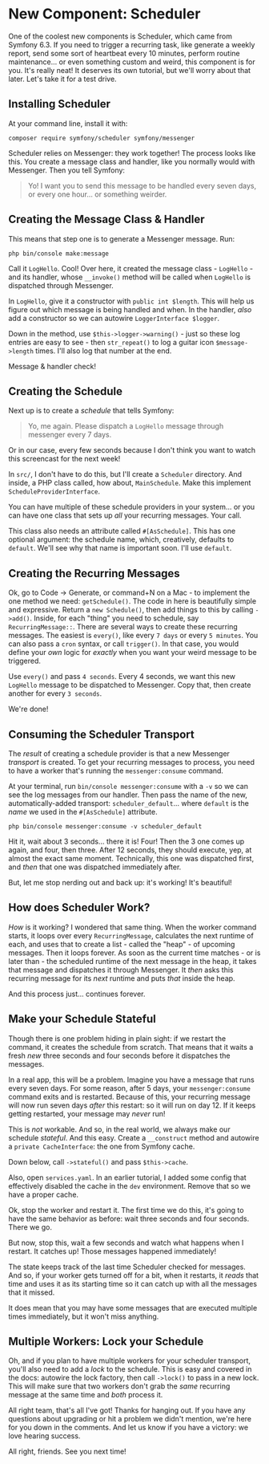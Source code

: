 # New Component: Scheduler

One of the coolest new components is Scheduler, which came from Symfony 6.3. If you
need to trigger a recurring task, like generate a weekly report, send some sort
of heartbeat every 10 minutes, perform routine maintenance... or even something
custom and weird, this component is for you. It's really neat! It deserves its
own tutorial, but we'll worry about that later. Let's take it for a test drive.

## Installing Scheduler

At your command line, install it with:

```terminal
composer require symfony/scheduler symfony/messenger
```

Scheduler relies on Messenger: they work together! The process looks like this. You
create a message class and handler, like you normally would with
Messenger. Then you tell Symfony:

> Yo! I want you to send this message to be handled every seven days, or every
> one hour... or something weirder.

## Creating the Message Class & Handler

This means that step one is to generate a Messenger message. Run:

```terminal
php bin/console make:message
```

Call it `LogHello`. Cool! Over here, it created the message class - `LogHello` -
and its handler, whose `__invoke()` method will be called when `LogHello` is dispatched
through Messenger.

In `LogHello`, give it a constructor with `public int $length`. This will
help us figure out which message is being handled and when. In the handler, *also*
add a constructor so we can autowire `LoggerInterface $logger`.

Down in the method, use `$this->logger->warning()` - just so these log entries
are easy to see - then `str_repeat()` to log a guitar icon `$message->length`
times. I'll also log that number at the end.

Message & handler check!

## Creating the Schedule

Next up is to create a *schedule* that tells Symfony:

> Yo, me again. Please dispatch a `LogHello` message through messenger every
> 7 days.

Or in our case, every few seconds because I don't think you want to watch this
screencast for the next week! 

In `src/`, I don't have to do this, but I'll create a `Scheduler` directory.
And inside, a PHP class called, how about, `MainSchedule`. Make this implement
`ScheduleProviderInterface`.

You can have multiple of these schedule providers in your system... or you can
have one class that sets up *all* your recurring messages. Your call.

This class also needs an attribute called `#[AsSchedule]`. This has one optional
argument: the schedule name, which, creatively, defaults to `default`. We'll see
why that name is important soon. I'll use `default`.

## Creating the Recurring Messages

Ok, go to Code -> Generate, or command+N on a Mac - to implement the one method we
need: `getSchedule()`. The code in here is beautifully simple and expressive.
Return a `new Schedule()`, then add things to this by calling `->add()`.
Inside, for each "thing" you need to schedule, say `RecurringMessage::`.
There are several ways to create these recurring messages. The easiest is `every()`,
like every `7 days` or every `5 minutes`. You can also pass a `cron` syntax,
or call `trigger()`. In that case, you would define your *own* logic
for *exactly* when you want your weird message to be triggered.

Use `every()` and pass `4 seconds`. Every 4 seconds, we want this
new `LogHello` message to be dispatched to Messenger. Copy that, then create
another for every `3 seconds`.

We're done!

## Consuming the Scheduler Transport

The *result* of creating a schedule provider is that a new Messenger *transport*
is created. To get your recurring messages to process, you need to have a worker
that's running the `messenger:consume` command.

At your terminal, run `bin/console messenger:consume` with a `-v` so we can see
the log messages from our handler. Then pass the name of the new, automatically-added
transport: `scheduler_default`... where `default` is the *name* we used in the
`#[AsSchedule]` attribute.

```terminal-silent
php bin/console messenger:consume -v scheduler_default
```

Hit it, wait about 3 seconds... there it is! Four! Then the 3 one comes up again,
and four, then three. After 12 seconds, they should execute, yep, at almost
the exact same moment. Technically, this one was dispatched first, and *then* that
one was dispatched immediately after.

But, let me stop nerding out and back up: it's working! It's beautiful!

## How does Scheduler Work?

*How* is it working? I wondered that same thing. When the worker command starts,
it loops over every `RecurringMessage`, calculates the next runtime of each,
and uses that to create a list - called the "heap" - of upcoming messages. Then it
loops forever. As soon as the current time matches - or is later than - the scheduled
runtime of the next message in the heap, it takes that message and dispatches it
through Messenger. It *then* asks this recurring message for its *next* runtime and
puts *that* inside the heap.

And this process just... continues forever.

## Make your Schedule Stateful

Though there is one problem hiding in plain sight: if we restart the command, it
creates the schedule from scratch. That means that it waits a fresh *new* three
seconds and four seconds before it dispatches the messages.

In a real app, this will be a problem. Imagine you have a message that runs every
seven days. For some reason, after 5 days, your `messenger:consume` command
exits and is restarted. Because of this, your recurring message will now run
seven days *after* this restart: so it will run on day 12. If it keeps getting
restarted, your message may *never* run!

This is *not* workable. And so, in the real world, we always make our schedule
*stateful*. And this easy. Create a `__construct` method and autowire a
`private CacheInterface`: the one from Symfony cache.

Down below, call `->stateful()` and pass `$this->cache`.

Also, open `services.yaml`. In an earlier tutorial, I added some config that
effectively disabled the cache in the `dev` environment. Remove that so we have
a proper cache.

Ok, stop the worker and restart it. The first time we do this, it's
going to have the same behavior as before: wait three seconds and four seconds.
There we go.

But now, stop this, wait a few seconds and watch what happens when I restart. It
catches up! Those messages happened immediately!

The state keeps track of the last time Scheduler checked for messages. And so,
if your worker gets turned off for a bit, when it restarts, it *reads* that time
and uses it as its starting time so it can catch up with all the messages that it
missed.

It does mean that you may have some messages that are executed multiple times
immediately, but it won't miss anything.

## Multiple Workers: Lock your Schedule

Oh, and if you plan to have multiple workers for your scheduler transport, you'll
also need to add a *lock* to the schedule. This is easy and covered in the docs:
autowire the lock factory, then call `->lock()` to pass in a new lock. This will
make sure that two workers don't grab the *same* recurring message at the same time
and *both* process it.

All right team, that's all I've got! Thanks for hanging out. If you have any questions
about upgrading or hit a problem we didn't mention, we're here for you down in the
comments. And let us know if you have a victory: we love hearing success.

All right, friends. See you next time!
